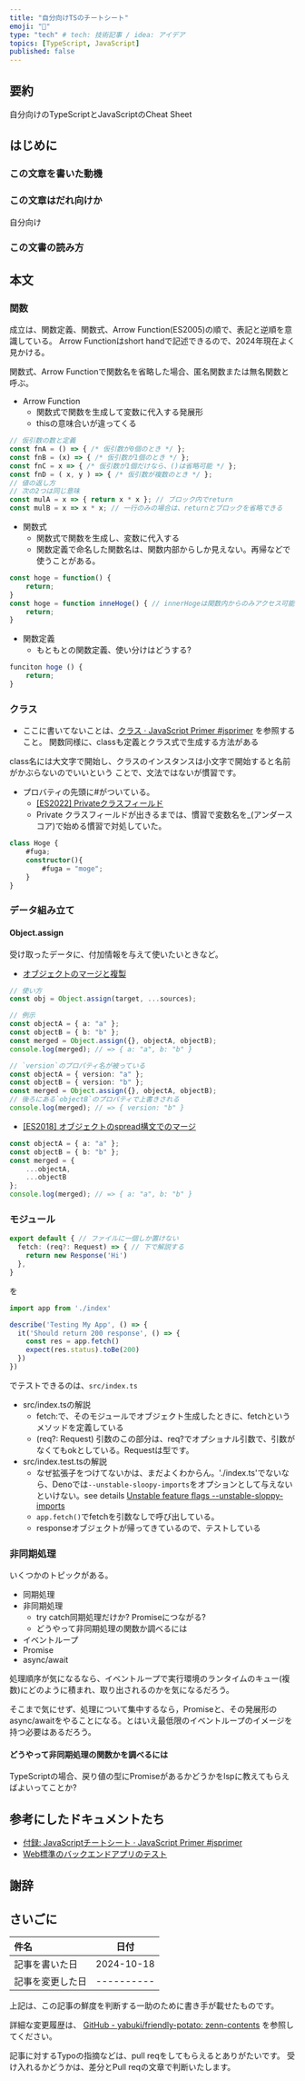 ```yaml
---
title: "自分向けTSのチートシート"
emoji: "🦔"
type: "tech" # tech: 技術記事 / idea: アイデア
topics: [TypeScript, JavaScript]
published: false
---
```

## 要約

自分向けのTypeScriptとJavaScriptのCheat Sheet

## はじめに


### この文章を書いた動機


### この文章はだれ向けか

自分向け

### この文書の読み方

## 本文

### 関数

成立は、関数定義、関数式、Arrow Function(ES2005)の順で、表記と逆順を意識している。
Arrow Functionはshort handで記述できるので、2024年現在よく見かける。

関数式、Arrow Functionで関数名を省略した場合、匿名関数または無名関数と呼ぶ。

- Arrow Function
    - 関数式で関数を生成して変数に代入する発展形
    - thisの意味合いが違ってくる

```Typescript
// 仮引数の数と定義
const fnA = () => { /* 仮引数が0個のとき */ };
const fnB = (x) => { /* 仮引数が1個のとき */ };
const fnC = x => { /* 仮引数が1個だけなら、()は省略可能 */ };
const fnD = ( x, y ) => { /* 仮引数が複数のとき */ };
// 値の返し方
// 次の2つは同じ意味
const mulA = x => { return x * x }; // ブロック内でreturn
const mulB = x => x * x; // 一行のみの場合は、returnとブロックを省略できる
```
- 関数式
    - 関数式で関数を生成し、変数に代入する
    - 関数定義で命名した関数名は、関数内部からしか見えない。再帰などで使うことがある。

```TypeScript
const hoge = function() {
    return;
}
const hoge = function inneHoge() { // innerHogeは関数内からのみアクセス可能
    return;
}
```

- 関数定義
    - もともとの関数定義、使い分けはどうする?

```TypeScript
funciton hoge () {
    return;
}
```

### クラス

- ここに書いてないことは、[クラス · JavaScript Primer #jsprimer](https://jsprimer.net/basic/class/) を参照すること。
関数同様に、classも定義とクラス式で生成する方法がある

class名には大文字で開始し、クラスのインスタンスは小文字で開始すると名前がかぶらないのでいいという
ことで、文法ではないが慣習です。

- プロバティの先頭に#がついている。
    - [\[ES2022\] Privateクラスフィールド](https://jsprimer.net/basic/class/#private-class-fields)
    - Private クラスフィールドが出きるまでは、慣習で変数名を\_(アンダースコア)で始める慣習で対処していた。

```TypeScript
class Hoge {
    #fuga;
    constructor(){
        #fuga = "moge";
    }
}
```

### データ組み立て

#### Object.assign

受け取ったデータに、付加情報を与えて使いたいときなど。

- [オブジェクトのマージと複製](https://jsprimer.net/basic/object/#copy-and-merge)
```typescript
// 使い方
const obj = Object.assign(target, ...sources);

// 例示
const objectA = { a: "a" };
const objectB = { b: "b" };
const merged = Object.assign({}, objectA, objectB);
console.log(merged); // => { a: "a", b: "b" }

// `version`のプロパティ名が被っている
const objectA = { version: "a" };
const objectB = { version: "b" };
const merged = Object.assign({}, objectA, objectB);
// 後ろにある`objectB`のプロパティで上書きされる
console.log(merged); // => { version: "b" }
```
- [[ES2018] オブジェクトのspread構文でのマージ](https://jsprimer.net/basic/object/#object-spread-syntax)
```typescript
const objectA = { a: "a" };
const objectB = { b: "b" };
const merged = {
    ...objectA,
    ...objectB
};
console.log(merged); // => { a: "a", b: "b" }
```

### モジュール

```typescript:src/index.ts
export default { // ファイルに一個しか置けない
  fetch: (req?: Request) => { // 下で解説する
    return new Response('Hi')
  },
}
```
を
```typescript:src/index.test.ts
import app from './index'

describe('Testing My App', () => {
  it('Should return 200 response', () => {
    const res = app.fetch()
    expect(res.status).toBe(200)
  })
})
```

でテストできるのは、`src/index.ts`

- src/index.tsの解説
    - fetch:で、そのモジュールでオブジェクト生成したときに、fetchというメソッドを定義している
    - (req?: Request) 引数のこの部分は、req?でオプショナル引数で、引数がなくてもokとしている。Requestは型です。
- src/index.test.tsの解説
    - なぜ拡張子をつけてないかは、まだよくわからん。'./index.ts'でないなら、Denoでは`--unstable-sloopy-imports`をオプションとして与えないといけない。see details [Unstable feature flags --unstable-sloppy-imports](https://docs.deno.com/runtime/reference/cli/unstable_flags/#--unstable-sloppy-imports)
    - `app.fetch()`でfetchを引数なしで呼び出している。
    - responseオブジェクトが帰ってきているので、テストしている

### 非同期処理

いくつかのトピックがある。
- 同期処理
- 非同期処理
    - try catch同期処理だけか? Promiseにつながる?
    - どうやって非同期処理の関数か調べるには
- イベントループ
- Promise
- async/await

処理順序が気になるなら、イベントループで実行環境のランタイムのキュー(複数)にどのように積まれ、取り出されるのかを気になるだろう。

そこまで気にせず、処理について集中するなら，Promiseと、その発展形のasync/awaitをやることになる。とはいえ最低限のイベントループのイメージを持つ必要はあるだろう。

#### どうやって非同期処理の関数かを調べるには

TypeScriptの場合、戻り値の型にPromiseがあるかどうかをlspに教えてもらえばよいってことか?

## 参考にしたドキュメントたち

- [付録: JavaScriptチートシート · JavaScript Primer #jsprimer](https://jsprimer.net/cheatsheet/#cheat-sheet)
- [Web標準のバックエンドアプリのテスト](https://zenn.dev/yusukebe/articles/9a6335ed793c43)


## 謝辞


## さいごに

|     件名       |   日付   |
|:----           |:----:|
|記事を書いた日  |2024-10-18|
|記事を変更した日|----------|

上記は、この記事の鮮度を判断する一助のために書き手が載せたものです。

詳細な変更履歴は、
[GitHub - yabuki/friendly-potato: zenn-contents](https://github.com/yabuki/friendly-potato)
を参照してください。

記事に対するTypoの指摘などは、pull reqをしてもらえるとありがたいです。
受け入れるかどうかは、差分とPull reqの文章で判断いたします。

<!-- 文章の目的は何か -->
<!-- 読み手に何の情報を伝えるのか -->
<!-- 読んだひとにどういう行動をしてもらいたいのか -->
<!-- だれに向けての文章か -->
<!-- この文章の肝はどこか -->
